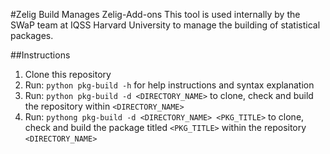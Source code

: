 #Zelig Build Manages Zelig-Add-ons
This tool is used internally by the SWaP team at IQSS Harvard University to 
manage the building of statistical packages.

##Instructions
1. Clone this repository
2. Run: ```python pkg-build -h``` for help instructions and syntax explanation
3. Run: ```python pkg-build -d <DIRECTORY_NAME>``` to clone, check and build the repository within ```<DIRECTORY_NAME>```
4. Run: ```pythong pkg-build -d <DIRECTORY_NAME> <PKG_TITLE>``` to clone, check and build the package titled ```<PKG_TITLE>``` within the repository ```<DIRECTORY_NAME>```
